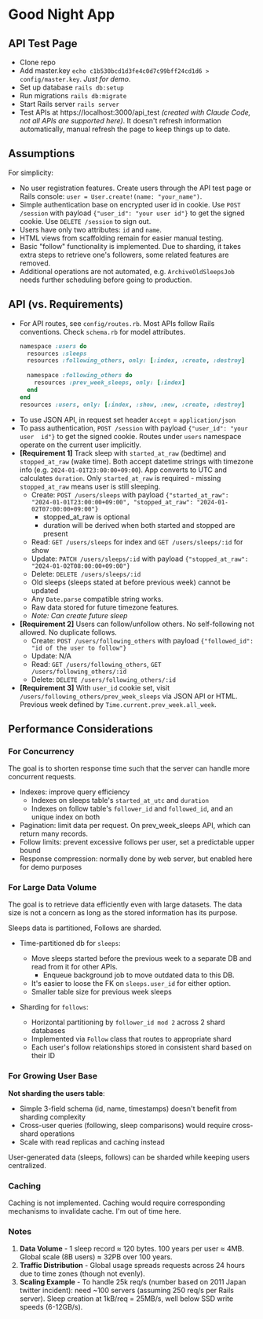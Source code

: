 # Good Night App

## API Test Page

- Clone repo
- Add master.key `echo c1b530bcd1d3fe4c0d7c99bff24cd1d6 > config/master.key`.
  *Just for demo*.
- Set up database `rails db:setup`
- Run migrations `rails db:migrate`
- Start Rails server `rails server`
- Test APIs at https://localhost:3000/api_test _(created with Claude Code,
  not all APIs are supported here)_. It doesn't refresh information
  automatically, manual refresh the page to keep things up to date.

## Assumptions

For simplicity:

- No user registration features. Create users through the API test page
  or Rails console: `user = User.create!(name: "your_name")`.
- Simple authentication base on encrypted user id in cookie. Use
  `POST /session` with payload `{"user_id": "your user id"}` to get the signed
  cookie. Use `DELETE /session` to sign out.
- Users have only two attributes: `id` and `name`.
- HTML views from scaffolding remain for easier manual testing.
- Basic "follow" functionality is implemented. Due to sharding, it takes extra
  steps to retrieve one's followers, some related features are removed.
- Additional operations are not automated, e.g. `ArchiveOldSleepsJob` needs
  further scheduling before going to production.

## API (vs. Requirements)

- For API routes, see `config/routes.rb`. Most APIs follow Rails conventions.
  Check `schema.rb` for model attributes.
  ```ruby
  namespace :users do
    resources :sleeps
    resources :following_others, only: [:index, :create, :destroy]
    
    namespace :following_others do
      resources :prev_week_sleeps, only: [:index]
    end
  end
  resources :users, only: [:index, :show, :new, :create, :destroy]
  ```
- To use JSON API, in request set header `Accept` = `application/json`
- To pass authentication, `POST /session` with payload `{"user_id": "your user 
id"}` to get the signed cookie. Routes under `users`
  namespace operate on the current user implicitly.
- **[Requirement 1]** Track sleep with `started_at_raw` (bedtime) and
  `stopped_at_raw` (wake time). Both accept datetime strings with timezone
  info (e.g. `2024-01-01T23:00:00+09:00`). App converts to UTC and calculates
  `duration`. Only `started_at_raw` is required - missing `stopped_at_raw` means
  user is still sleeping.
    - Create: `POST /users/sleeps` with payload `{"started_at_raw": 
    "2024-01-01T23:00:00+09:00", "stopped_at_raw": "2024-01-02T07:00:00+09:00"}`
        - stopped_at_raw is optional
        - duration will be derived when both started and stopped are present
    - Read: `GET /users/sleeps` for index and `GET /users/sleeps/:id` for show
    - Update: `PATCH /users/sleeps/:id` with payload
      `{"stopped_at_raw": "2024-01-02T08:00:00+09:00"}`
    - Delete: `DELETE /users/sleeps/:id`
    - Old sleeps (sleeps stated at before previous week) cannot be updated
    - Any `Date.parse` compatible string works.
    - Raw data stored for future timezone features.
    - _Note: Can create future sleep_
- **[Requirement 2]** Users can follow/unfollow others. No self-following not
  allowed. No duplicate follows.
    - Create: `POST /users/following_others` with payload
      `{"followed_id": "id of the user to follow"}`
    - Update: N/A
    - Read: `GET /users/following_others`, `GET /users/following_others/:id`
    - Delete: `DELETE /users/following_others/:id`
- **[Requirement 3]** With `user_id` cookie set, visit
  `/users/following_others/prev_week_sleeps` via JSON API or HTML. Previous week
  defined by `Time.current.prev_week.all_week`.

## Performance Considerations

### For Concurrency

The goal is to shorten response time such that the server can handle more
concurrent requests.

- Indexes: improve query efficiency
    - Indexes on sleeps table's `started_at_utc` and `duration`
    - Indexes on follow table's `follower_id` and `followed_id`, and an unique
      index on both
- Pagination: limit data per request. On prev_week_sleeps API, which can
  return many records.
- Follow limits: prevent excessive follows per user, set a predictable upper
  bound
- Response compression: normally done by web server, but enabled here for demo
  purposes

### For Large Data Volume

The goal is to retrieve data efficiently even with large datasets. The data
size is not a concern as long as the stored information has its purpose.

Sleeps data is partitioned, Follows are sharded.

- Time-partitioned db for `sleeps`:
    - Move sleeps started before the previous week to a
      separate DB and read from it for other APIs.
        - Enqueue background job to move outdated data to this DB.
    - It's easier to loose the FK on `sleeps.user_id` for either option.
    - Smaller table size for previous week sleeps

- Sharding for `follows`:
    - Horizontal partitioning by `follower_id mod 2` across 2 shard databases
    - Implemented via `Follow` class that routes to appropriate shard
    - Each user's follow relationships stored in consistent shard based on their
      ID

### For Growing User Base

**Not sharding the users table**:

- Simple 3-field schema (id, name, timestamps) doesn't benefit from sharding
  complexity
- Cross-user queries (following, sleep comparisons) would require
  cross-shard operations
- Scale with read replicas and caching instead

User-generated data (sleeps, follows) can be sharded while keeping users
centralized.

### Caching

Caching is not implemented. Caching would require corresponding mechanisms to
invalidate cache. I'm out of time here.

### Notes

1. **Data Volume** - 1 sleep record ≈ 120 bytes. 100 years per user ≈ 4MB.
   Global scale (8B users) ≈ 32PB over 100 years.
2. **Traffic Distribution** - Global usage spreads requests across 24 hours due
   to time zones (though not evenly).
3. **Scaling Example** - To handle 25k req/s (number based on 2011 Japan
   twitter incident): need ~100 servers (assuming 250 req/s per Rails server).
   Sleep creation at 1kB/req = 25MB/s, well below SSD write speeds (6-12GB/s).
